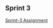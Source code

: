 ## Sprint 3


  [Sprint-3 Assignment](https://github.com/clarusway/clarusway-full-stack-6-20/blob/master/sprint-evaluation/sprint/sprint3/assignment.pdf)

